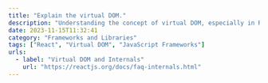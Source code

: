 ```yaml
---
title: "Explain the virtual DOM."
description: "Understanding the concept of virtual DOM, especially in React."
date: 2023-11-15T11:32:41
category: "Frameworks and Libraries"
tags: ["React", "Virtual DOM", "JavaScript Frameworks"]
urls:
  - label: "Virtual DOM and Internals"
    url: "https://reactjs.org/docs/faq-internals.html"
---
```

     